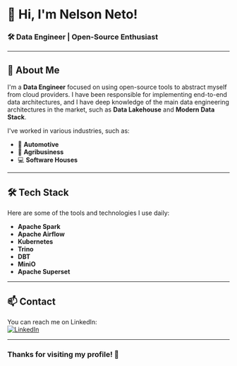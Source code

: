 # 👋 Hi, I'm Nelson Neto!  
### 🛠️ Data Engineer | Open-Source Enthusiast  

---

## 🚀 About Me  
I'm a **Data Engineer** focused on using open-source tools to abstract myself from cloud providers. I have been responsible for implementing end-to-end data architectures, and I have deep knowledge of the main data engineering architectures in the market, such as **Data Lakehouse** and **Modern Data Stack**.  

I've worked in various industries, such as:  
- 🚗 **Automotive**  
- 🌾 **Agribusiness**  
- 💻 **Software Houses**  

---

## 🛠️ Tech Stack  

Here are some of the tools and technologies I use daily:  
- **Apache Spark**  
- **Apache Airflow**  
- **Kubernetes**  
- **Trino**  
- **DBT**  
- **MiniO**  
- **Apache Superset**  

---

## 📫 Contact  

You can reach me on LinkedIn:  
[![LinkedIn](https://img.shields.io/badge/LinkedIn-0077B5?style=for-the-badge&logo=linkedin&logoColor=white)](https://www.linkedin.com/in/nelson--neto/)  

--- 

### Thanks for visiting my profile! 🌟  
